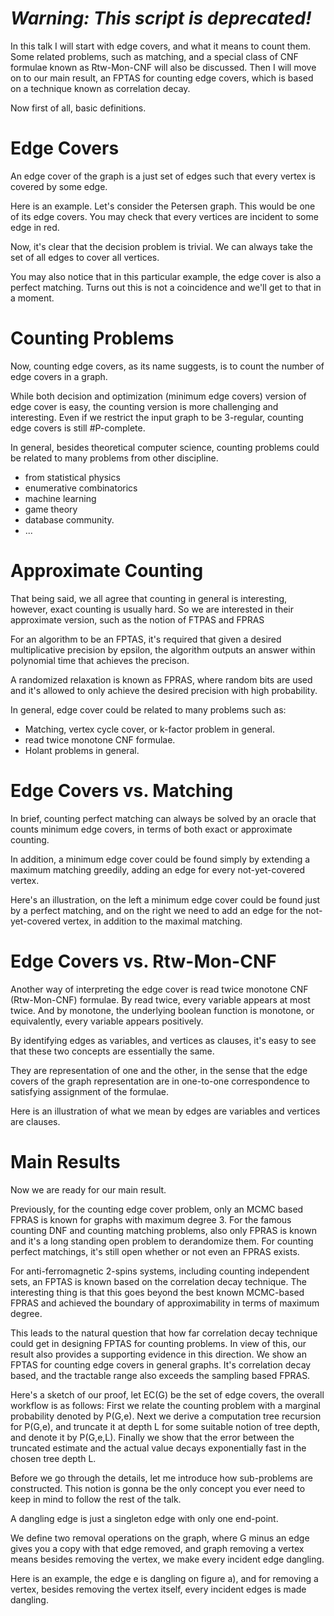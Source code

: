 _Warning: This script is deprecated!_
=================================

In this talk I will start with edge covers, and what it means to count them.
Some related problems, such as matching, and a special class of CNF formulae known as Rtw-Mon-CNF will also be discussed.
Then I will move on to our main result, an FPTAS for counting edge covers, which is based on a technique known as correlation decay.

Now first of all, basic definitions.

# Edge Covers
An edge cover of the graph is a just set of edges such that every vertex is covered by some edge.

Here is an example.
Let's consider the Petersen graph.
This would be one of its edge covers.
You may check that every vertices are incident to some edge in red.

Now, it's clear that the decision problem is trivial.
We can always take the set of all edges to cover all vertices.

You may also notice that in this particular example, the edge cover is also a perfect matching.
Turns out this is not a coincidence and we'll get to that in a moment.

# Counting Problems
Now, counting edge covers, as its name suggests, is to count the number of edge covers in a graph.

While both decision and optimization (minimum edge covers) version of edge cover is easy, the counting version is more challenging and interesting.
Even if we restrict the input graph to be 3-regular, counting edge covers is still \#P-complete.

In general, besides theoretical computer science, counting problems could be related to many problems from other discipline.
* from statistical physics
* enumerative combinatorics
* machine learning
* game theory
* database community.
* ...

# Approximate Counting

That being said, we all agree that counting in general is interesting, however, exact counting is usually hard.
So we are interested in their approximate version, such as the notion of FTPAS and FPRAS

For an algorithm to be an FPTAS, it's required that given a desired multiplicative precision by epsilon, the algorithm outputs an answer within polynomial time that achieves the precison.

A randomized relaxation is known as FPRAS, where random bits are used and it's allowed to only achieve the desired precision with high probability.

In general, edge cover could be related to many problems such as:
* Matching, vertex cycle cover, or k-factor problem in general. 
* read twice monotone CNF formulae.
* Holant problems in general.

# Edge Covers vs. Matching

In brief, counting perfect matching can always be solved by an oracle that counts minimum edge covers, in terms of both exact or approximate counting.

In addition, a minimum edge cover could be found simply by extending a maximum matching greedily, adding an edge for every not-yet-covered vertex.

Here's an illustration, on the left a minimum edge cover could be found just by a perfect matching, and on the right we need to add an edge for the not-yet-covered vertex, in addition to the maximal matching.

# Edge Covers vs. Rtw-Mon-CNF

Another way of interpreting the edge cover is read twice monotone CNF (Rtw-Mon-CNF) formulae.
By read twice, every variable appears at most twice.
And by monotone, the underlying boolean function is monotone, or equivalently, every variable appears positively.

By identifying edges as variables, and vertices as clauses, it's easy to see that these two concepts are essentially the same.

They are representation of one and the other, in the sense that the edge covers of the graph representation are in one-to-one correspondence to satisfying assignment of the formulae.

Here is an illustration of what we mean by edges are variables and vertices are clauses.


# Main Results
Now we are ready for our main result.

Previously, for the counting edge cover problem, only an MCMC based FPRAS is known for graphs with maximum degree $3$.
For the famous counting DNF and counting matching problems, also only FPRAS is known and it's a long standing open problem to derandomize them.
For counting perfect matchings, it's still open whether or not even an FPRAS exists.

For anti-ferromagnetic 2-spins systems, including counting independent sets, an FPTAS is known based on the correlation decay technique.
The interesting thing is that this goes beyond the best known MCMC-based FPRAS and achieved the boundary of approximability in terms of maximum degree.

This leads to the natural question that how far correlation decay technique could get in designing FPTAS for counting problems.
In view of this, our result also provides a supporting evidence in this direction.
We show an FPTAS for counting edge covers in general graphs.
It's correlation decay based, and the tractable range also exceeds the sampling based FPRAS.

Here's a sketch of our proof, let EC(G) be the set of edge covers, the overall workflow is as follows:
First we relate the counting problem with a marginal probability denoted by P(G,e).
Next we derive a computation tree recursion for P(G,e), and truncate it at depth L for some suitable notion of tree depth, and denote it by P(G,e,L).
Finally we show that the error between the truncated estimate and the actual value decays exponentially fast in the chosen tree depth L.

Before we go through the details, let me introduce how sub-problems are constructed.
This notion is gonna be the only concept you ever need to keep in mind to follow the rest of the talk.

A dangling edge is just a singleton edge with only one end-point.

We define two removal operations on the graph, where G minus an edge gives you a copy with that edge removed, and graph removing a vertex means besides removing the vertex, we make every incident edge dangling.

Here is an example, the edge e is dangling on figure a), and for removing a vertex, besides removing the vertex itself, every incident edges is made dangling.
